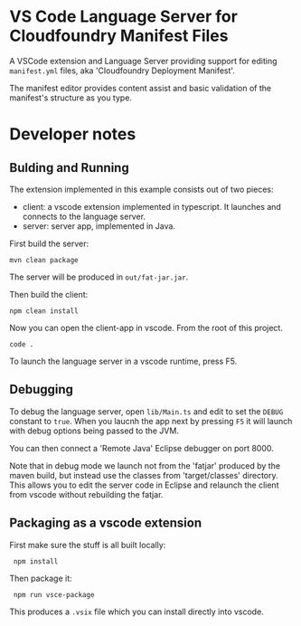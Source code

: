 # VS Code Language Server for Cloudfoundry Manifest Files

A VSCode extension and Language Server providing support for
editing `manifest.yml` files, aka 'Cloudfoundry Deployment Manifest'.

The manifest editor provides content assist and basic validation of
the manifest's structure as you type. 

# Developer notes

## Bulding and Running

The extension implemented in this example consists out of two pieces:
 
  - client: a vscode extension implemented in typescript. It launches and connects 
    to the language server.
  - server: server app, implemented in Java.
  
First build the server:

    mvn clean package

The server will be produced in `out/fat-jar.jar`.

Then build the client:

    npm clean install

Now you can open the client-app in vscode. From the root of this project.

    code .

To launch the language server in a vscode runtime, press F5.

## Debugging

To debug the language server, open `lib/Main.ts` and edit to set the
`DEBUG` constant to `true`. When you laucnh the app next by pressing
`F5` it will launch with debug options being passed to the JVM.

You can then connect a 'Remote Java' Eclipse debugger on port 8000.

Note that in debug mode we launch not from the 'fatjar' produced by the
maven build, but instead use the classes from 'target/classes' directory.
This allows you to edit the server code in Eclipse and relaunch the
client from vscode without rebuilding the fatjar.

## Packaging as a vscode extension

First make sure the stuff is all built locally:

     npm install

Then package it:

     npm run vsce-package

This produces a `.vsix` file which you can install directly into vscode.